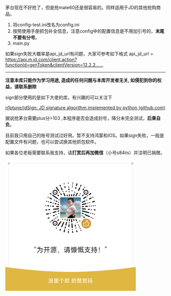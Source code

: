 茅台现在不好抢了，但是抢mate60还是很容易的。同样适用于JD的其他抢购商品。

1. 将config-test.ini改名为config.ini
2. 按照使用手册抓包补全信息，注意config中的配置信息是不用加引号的，**末尾不要有分号**。
3. main.py

如果sign失败大概率是api_jd_url有问题，大家可参考如下格式
api_jd_url = https://api.m.jd.com/client.action?functionId=genToken&clientVersion=12.2.2……

---

**注意本库只能作为学习用途, 造成的任何问题与本库开发者无关, 如侵犯到你的权益，请联系删除**

sign部分使用的是如下大佬的库，有兴趣的可以关注下

[n1ptune/jdSign: JD signature algorithm implemented by python (github.com)](https://github.com/n1ptune/jdSign)

据说抢茅台需要plus分>103 ,本程序是否会造成封号，降分未完全测试，**后果自负**。

目前我只用自己的账号测试过好用。暂不支持鸿蒙和IOS。如果sign失败，一般是配置文件有问题，也可以尝试换其他抓包软件。

如果各位老板需要联系我支持，请**打赏后再加微信**（小号s84iis）并注明已捐赠。

<img src=".\doc\wx_code.png" alt="wx" style="zoom:40%;" />

